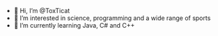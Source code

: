 - 👋 Hi, I’m @ToxTicat
- 👀 I’m interested in science, programming and a wide range of sports
- 🌱 I’m currently learning Java, C# and C++

<!---
ToxTicat/ToxTicat is a ✨ special ✨ repository because its `README.md` (this file) appears on your GitHub profile.
You can click the Preview link to take a look at your changes.
--->
